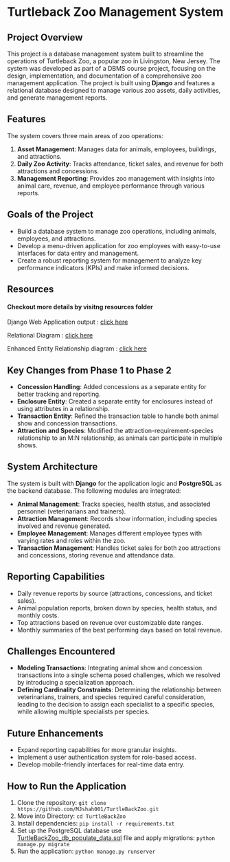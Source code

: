 # Turtleback Zoo Management System

## Project Overview
This project is a database management system built to streamline the operations of Turtleback Zoo, a popular zoo in Livingston, New Jersey. The system was developed as part of a DBMS course project, focusing on the design, implementation, and documentation of a comprehensive zoo management application. The project is built using **Django** and features a relational database designed to manage various zoo assets, daily activities, and generate management reports.

## Features
The system covers three main areas of zoo operations:
1. **Asset Management**: Manages data for animals, employees, buildings, and attractions.
2. **Daily Zoo Activity**: Tracks attendance, ticket sales, and revenue for both attractions and concessions.
3. **Management Reporting**: Provides zoo management with insights into animal care, revenue, and employee performance through various reports.

## Goals of the Project
- Build a database system to manage zoo operations, including animals, employees, and attractions.
- Develop a menu-driven application for zoo employees with easy-to-use interfaces for data entry and management.
- Create a robust reporting system for management to analyze key performance indicators (KPIs) and make informed decisions.

## Resources 
#### Checkout more details by visitng resources folder

Django Web Application output : [click here](https://github.com/MJshah001/TurtleBackZoo/blob/main/Resources/screenshots%20of%20output.pdf)

Relational Diagram : [click here](https://github.com/MJshah001/TurtleBackZoo/blob/main/Resources/relational%20team%203.pdf)

Enhanced Entity Relationship diagram : [click here](https://github.com/MJshah001/TurtleBackZoo/blob/main/Resources/EER%20Team%203.pdf)

## Key Changes from Phase 1 to Phase 2
- **Concession Handling**: Added concessions as a separate entity for better tracking and reporting.
- **Enclosure Entity**: Created a separate entity for enclosures instead of using attributes in a relationship.
- **Transaction Entity**: Refined the transaction table to handle both animal show and concession transactions.
- **Attraction and Species**: Modified the attraction-requirement-species relationship to an M:N relationship, as animals can participate in multiple shows.

## System Architecture
The system is built with **Django** for the application logic and **PostgreSQL** as the backend database. The following modules are integrated:
- **Animal Management**: Tracks species, health status, and associated personnel (veterinarians and trainers).
- **Attraction Management**: Records show information, including species involved and revenue generated.
- **Employee Management**: Manages different employee types with varying rates and roles within the zoo.
- **Transaction Management**: Handles ticket sales for both zoo attractions and concessions, storing revenue and attendance data.

## Reporting Capabilities
- Daily revenue reports by source (attractions, concessions, and ticket sales).
- Animal population reports, broken down by species, health status, and monthly costs.
- Top attractions based on revenue over customizable date ranges.
- Monthly summaries of the best performing days based on total revenue.

## Challenges Encountered
- **Modeling Transactions**: Integrating animal show and concession transactions into a single schema posed challenges, which we resolved by introducing a specialization approach.
- **Defining Cardinality Constraints**: Determining the relationship between veterinarians, trainers, and species required careful consideration, leading to the decision to assign each specialist to a specific species, while allowing multiple specialists per species.
  
## Future Enhancements
- Expand reporting capabilities for more granular insights.
- Implement a user authentication system for role-based access.
- Develop mobile-friendly interfaces for real-time data entry.

## How to Run the Application
1. Clone the repository: `git clone https://github.com/MJshah001/TurtleBackZoo.git`
2. Move into Directory: `cd TurtleBackZoo`
3. Install dependencies: `pip install -r requirements.txt`
4. Set up the PostgreSQL database use [TurtleBackZoo_db_populate_data.sql](https://github.com/MJshah001/TurtleBackZoo/blob/main/Resources/TurtleBackZoo_db_populate_data.sql) file and apply migrations: `python manage.py migrate`
5. Run the application: `python manage.py runserver`


